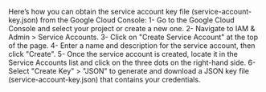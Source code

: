 Here’s how you can obtain the service account key file (service-account-key.json) from the Google Cloud Console:
1- Go to the Google Cloud Console and select your project or create a new one.
2- Navigate to IAM & Admin > Service Accounts.
3- Click on "Create Service Account" at the top of the page.
4- Enter a name and description for the service account, then click "Create".
5- Once the service account is created, locate it in the Service Accounts list and click on the three dots on the right-hand side.
6- Select "Create Key" > "JSON" to generate and download a JSON key file (service-account-key.json) that contains your credentials.
